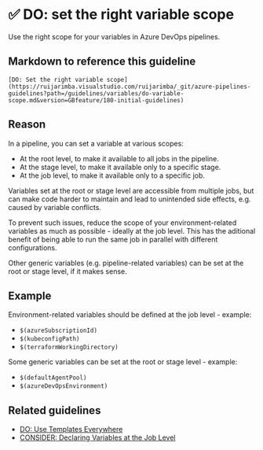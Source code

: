 # ✅ DO: set the right variable scope

Use the right scope for your variables in Azure DevOps pipelines.

## Markdown to reference this guideline

```plaintext
[DO: Set the right variable scope](https://ruijarimba.visualstudio.com/ruijarimba/_git/azure-pipelines-guidelines?path=/guidelines/variables/do-variable-scope.md&version=GBfeature/180-initial-guidelines)
```

## Reason

In a pipeline, you can set a variable at various scopes:

- At the root level, to make it available to all jobs in the pipeline.
- At the stage level, to make it available only to a specific stage.
- At the job level, to make it available only to a specific job.

Variables set at the root or stage level are accessible from multiple jobs,
but can make code harder to maintain and lead to unintended side effects, e.g.
caused by variable conflicts.

To prevent such issues, reduce the scope of your environment-related variables
as much as possible - ideally at the job level. This has the aditional benefit
of being able to run the same job in parallel with different configurations.

Other generic variables (e.g. pipeline-related variables) can be set at the
root or stage level, if it makes sense.

## Example

Environment-related variables should be defined at the job level - example:

- `$(azureSubscriptionId)`
- `$(kubeconfigPath)`
- `$(terraformWorkingDirectory)`

Some generic variables can be set at the root or stage level - example:

- `$(defaultAgentPool)`
- `$(azureDevOpsEnvironment)`

## Related guidelines

- [DO: Use Templates Everywhere](../general/do-templates-everywhere.md)
- [CONSIDER: Declaring Variables at the Job Level](../../guidelines/jobs/consider-variables-scope.md)
